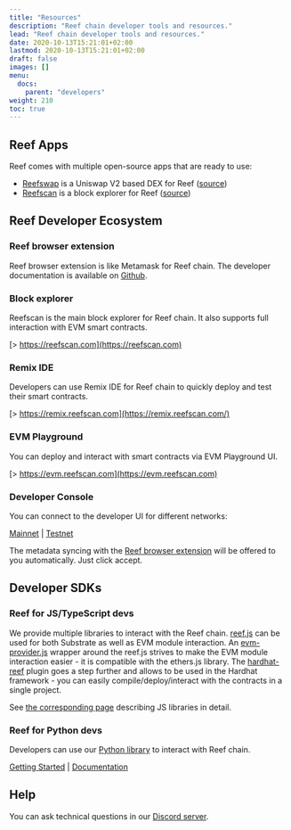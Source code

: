 ```yaml
---
title: "Resources"
description: "Reef chain developer tools and resources."
lead: "Reef chain developer tools and resources."
date: 2020-10-13T15:21:01+02:00
lastmod: 2020-10-13T15:21:01+02:00
draft: false
images: []
menu:
  docs:
    parent: "developers"
weight: 210
toc: true
---
```


## Reef Apps
Reef comes with multiple open-source apps that are ready to use:
 - [Reefswap](https://reefswap.com) is a Uniswap V2 based DEX for Reef ([source](https://github.com/reef-defi/reefswap-ui))
 - [Reefscan](https://reefscan.com) is a block explorer for Reef ([source](https://github.com/reef-defi/reef-explorer))

## Reef Developer Ecosystem


### Reef browser extension
Reef browser extension is like Metamask for Reef chain. The developer documentation is available on
[Github](https://github.com/reef-defi/browser-extension#readme).

### Block explorer
Reefscan is the main block explorer for Reef chain. It also supports full interaction with EVM smart
contracts.

[> https://reefscan.com](https://reefscan.com)

### Remix IDE
Developers can use Remix IDE for Reef chain to quickly deploy and test their smart contracts.

[> https://remix.reefscan.com](https://remix.reefscan.com/)

### EVM Playground
You can deploy and interact with smart contracts via EVM Playground UI.

[> https://evm.reefscan.com](https://evm.reefscan.com)

### Developer Console
You can connect to the developer UI for different networks:

[Mainnet](https://console.reefscan.com/?rpc=wss%3A%2F%2Frpc.reefscan.com%2Fws#/explorer) | [Testnet](https://console.reefscan.com/?rpc=wss%3A%2F%2Frpc-testnet.reefscan.com%2Fws#/explorer)

The metadata syncing with the [Reef browser extension](/docs/users/extension) will be offered to you automatically. Just click accept.

## Developer SDKs

### Reef for JS/TypeScript devs
We provide multiple libraries to interact with the Reef chain. [reef.js](https://github.com/reef-defi/reef.js) can be used for both Substrate as well as EVM module interaction. An [evm-provider.js](https://github.com/reef-defi/evm-provider.js/commits/master) wrapper around the reef.js strives to make the EVM module interaction easier - it is compatible with the ethers.js library. The [hardhat-reef](https://github.com/reef-defi/hardhat-reef) plugin goes a step further and allows to be used in the Hardhat framework - you can easily compile/deploy/interact with the contracts in a single project.


See [the corresponding page](/docs/developers/js_libraries) describing JS libraries in detail.



### Reef for Python devs
Developers can use our [Python library](https://pypi.org/project/reef-interface/) to interact with Reef chain.

[Getting Started](https://github.com/reef-defi/py-reef-interface#readme) | [Documentation](https://reef-defi.github.io/py-reef-interface/reefinterface/index.html)


## Help
You can ask technical questions in our [Discord server](https://discord.gg/invite/DHpr7sCeGa).
